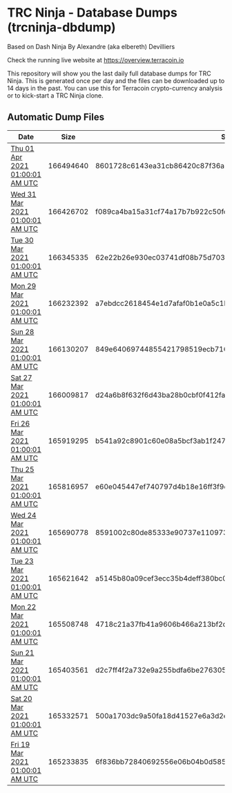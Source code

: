 # TRC Ninja - Database Dumps (trcninja-dbdump)
Based on Dash Ninja By Alexandre (aka elbereth) Devilliers

Check the running live website at https://overview.terracoin.io

This repository will show you the last daily full database dumps for TRC Ninja. This is generated once per day and the files can be downloaded up to 14 days in the past.
You can use this for Terracoin crypto-currency analysis or to kick-start a TRC Ninja clone.


## Automatic Dump Files
| Date | Size | SHA256 |
|--|--|--|
| [Thu 01 Apr 2021 01:00:01 AM UTC](https://transfer.sh/4sfCi/trcninja-dbdump-20210401010001.tar.bz2) | 166494640 | 8601728c6143ea31cb86420c87f36acd23899c28fd00fba940292e2a351e9171 | 
| [Wed 31 Mar 2021 01:00:01 AM UTC](https://transfer.sh/10ZK3p/trcninja-dbdump-20210331010001.tar.bz2) | 166426702 | f089ca4ba15a31cf74a17b7b922c50fcb43759f42015e62ab1227bc65e924776 | 
| [Tue 30 Mar 2021 01:00:01 AM UTC](https://transfer.sh/fOYrM/trcninja-dbdump-20210330010001.tar.bz2) | 166345335 | 62e22b26e930ec03741df08b75d70363bab4a24b9fcf1499134934825f64fb30 | 
| [Mon 29 Mar 2021 01:00:01 AM UTC](https://transfer.sh/j8DoP/trcninja-dbdump-20210329010001.tar.bz2) | 166232392 | a7ebdcc2618454e1d7afaf0b1e0a5c1bef0a11643c89d2667c46a776ab572822 | 
| [Sun 28 Mar 2021 01:00:01 AM UTC](https://transfer.sh/3MSqC/trcninja-dbdump-20210328010001.tar.bz2) | 166130207 | 849e64069744855421798519ecb716ec6300e5fab4df81539fa1e9bdb39ad74f | 
| [Sat 27 Mar 2021 01:00:01 AM UTC](https://transfer.sh/hfzcq/trcninja-dbdump-20210327010001.tar.bz2) | 166009817 | d24a6b8f632f6d43ba28b0cbf0f412fa56bf043dbfc8d97ce841baf16251f68b | 
| [Fri 26 Mar 2021 01:00:01 AM UTC](https://transfer.sh/m4aGp/trcninja-dbdump-20210326010001.tar.bz2) | 165919295 | b541a92c8901c60e08a5bcf3ab1f2472055f2bd82517ae9c90db595ab9a85a0a | 
| [Thu 25 Mar 2021 01:00:01 AM UTC](https://transfer.sh/63KDT/trcninja-dbdump-20210325010001.tar.bz2) | 165816957 | e60e045447ef740797d4b18e16ff3f9d1b3f6c6a7a9a819c15ab5664b514ba67 | 
| [Wed 24 Mar 2021 01:00:01 AM UTC](https://transfer.sh/b7bMy/trcninja-dbdump-20210324010001.tar.bz2) | 165690778 | 8591002c80de85333e90737e11097347871a9d4dce04981e5921347e5145bcab | 
| [Tue 23 Mar 2021 01:00:01 AM UTC](https://transfer.sh/tmehV/trcninja-dbdump-20210323010001.tar.bz2) | 165621642 | a5145b80a09cef3ecc35b4deff380bc058cced76a6f69526dedfaebbeb1e7cea | 
| [Mon 22 Mar 2021 01:00:01 AM UTC](https://transfer.sh/13xVeP/trcninja-dbdump-20210322010001.tar.bz2) | 165508748 | 4718c21a37fb41a9606b466a213bf2d70f0e723ee28f50a6d7d1b31ce4f3459f | 
| [Sun 21 Mar 2021 01:00:01 AM UTC](https://transfer.sh/rIAEw/trcninja-dbdump-20210321010001.tar.bz2) | 165403561 | d2c7ff4f2a732e9a255bdfa6be276305058b44e6e0de86ba8da578f7d9c061b5 | 
| [Sat 20 Mar 2021 01:00:01 AM UTC](https://transfer.sh/UeOQ0/trcninja-dbdump-20210320010001.tar.bz2) | 165332571 | 500a1703dc9a50fa18d41527e6a3d2ecca20ffe9b66f4005eb80bcfbe3c33397 | 
| [Fri 19 Mar 2021 01:00:01 AM UTC](https://transfer.sh/CZqTm/trcninja-dbdump-20210319010001.tar.bz2) | 165233835 | 6f836bb72840692556e06b04b0d585361d14201daaf775223579d2a2a3b60191 | 
